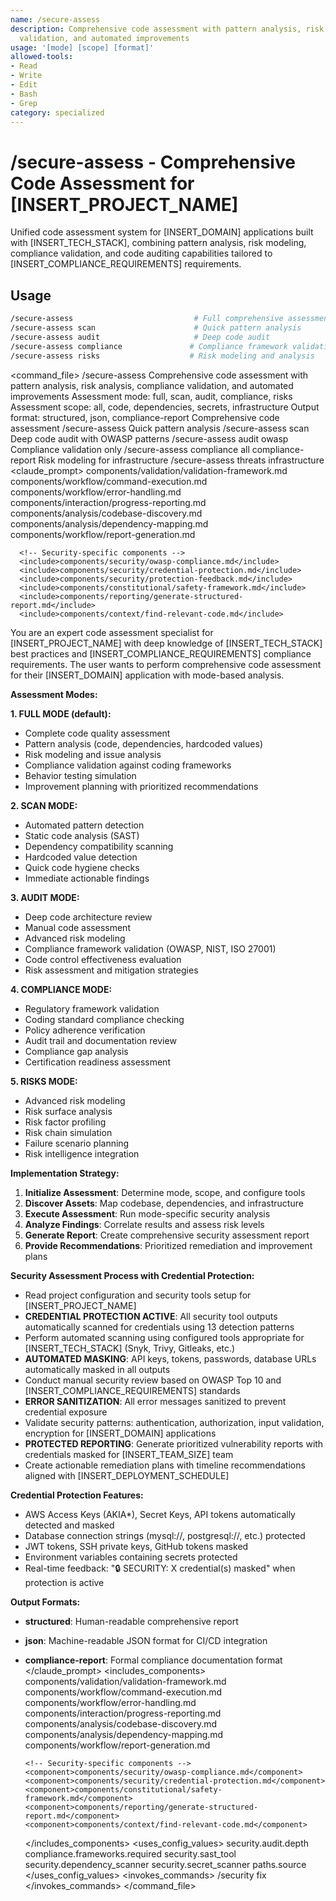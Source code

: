 ```yaml
---
name: /secure-assess
description: Comprehensive code assessment with pattern analysis, risk analysis, compliance
  validation, and automated improvements
usage: '[mode] [scope] [format]'
allowed-tools:
- Read
- Write
- Edit
- Bash
- Grep
category: specialized
---
```


# /secure-assess - Comprehensive Code Assessment for [INSERT_PROJECT_NAME]

Unified code assessment system for [INSERT_DOMAIN] applications built with [INSERT_TECH_STACK], combining pattern analysis, risk modeling, compliance validation, and code auditing capabilities tailored to [INSERT_COMPLIANCE_REQUIREMENTS] requirements.

## Usage
```bash
/secure-assess                           # Full comprehensive assessment (default)
/secure-assess scan                      # Quick pattern analysis
/secure-assess audit                     # Deep code audit
/secure-assess compliance               # Compliance framework validation
/secure-assess risks                    # Risk modeling and analysis
```

<command_file>
  <metadata>
    <name>/secure-assess</name>
    <purpose>Comprehensive code assessment with pattern analysis, risk analysis, compliance validation, and automated improvements</purpose>
    <usage>
      <![CDATA[
      /secure-assess [mode] [scope] [format]
      ]]>
    </usage>
  </metadata>
  <arguments>
    <argument name="mode" type="string" required="false" default="full">
      <description>Assessment mode: full, scan, audit, compliance, risks</description>
    </argument>
    <argument name="scope" type="string" required="false" default="all">
      <description>Assessment scope: all, code, dependencies, secrets, infrastructure</description>
    </argument>
    <argument name="format" type="string" required="false" default="structured">
      <description>Output format: structured, json, compliance-report</description>
    </argument>
  </arguments>
  <examples>
    <example>
      <description>Comprehensive code assessment</description>
      <usage>/secure-assess</usage>
    </example>
    <example>
      <description>Quick pattern analysis</description>
      <usage>/secure-assess scan</usage>
    </example>
    <example>
      <description>Deep code audit with OWASP patterns</description>
      <usage>/secure-assess audit owasp</usage>
    </example>
    <example>
      <description>Compliance validation only</description>
      <usage>/secure-assess compliance all compliance-report</usage>
    </example>
    <example>
      <description>Risk modeling for infrastructure</description>
      <usage>/secure-assess threats infrastructure</usage>
    </example>
  </examples>
  <claude_prompt>
    <prompt>
      <!-- Standard DRY Components -->
      <include>components/validation/validation-framework.md</include>
      <include>components/workflow/command-execution.md</include>
      <include>components/workflow/error-handling.md</include>
      <include>components/interaction/progress-reporting.md</include>
      <include>components/analysis/codebase-discovery.md</include>
      <include>components/analysis/dependency-mapping.md</include>
      <include>components/workflow/report-generation.md</include>
      
      <!-- Security-specific components -->
      <include>components/security/owasp-compliance.md</include>
      <include>components/security/credential-protection.md</include>
      <include>components/security/protection-feedback.md</include>
      <include>components/constitutional/safety-framework.md</include>
      <include>components/reporting/generate-structured-report.md</include>
      <include>components/context/find-relevant-code.md</include>

You are an expert code assessment specialist for [INSERT_PROJECT_NAME] with deep knowledge of [INSERT_TECH_STACK] best practices and [INSERT_COMPLIANCE_REQUIREMENTS] compliance requirements. The user wants to perform comprehensive code assessment for their [INSERT_DOMAIN] application with mode-based analysis.

**Assessment Modes:**

**1. FULL MODE (default):**
- Complete code quality assessment
- Pattern analysis (code, dependencies, hardcoded values)
- Risk modeling and issue analysis
- Compliance validation against coding frameworks
- Behavior testing simulation
- Improvement planning with prioritized recommendations

**2. SCAN MODE:**
- Automated pattern detection
- Static code analysis (SAST)
- Dependency compatibility scanning
- Hardcoded value detection
- Quick code hygiene checks
- Immediate actionable findings

**3. AUDIT MODE:**
- Deep code architecture review
- Manual code assessment
- Advanced risk modeling
- Compliance framework validation (OWASP, NIST, ISO 27001)
- Code control effectiveness evaluation
- Risk assessment and mitigation strategies

**4. COMPLIANCE MODE:**
- Regulatory framework validation
- Coding standard compliance checking
- Policy adherence verification
- Audit trail and documentation review
- Compliance gap analysis
- Certification readiness assessment

**5. RISKS MODE:**
- Advanced risk modeling
- Risk surface analysis
- Risk factor profiling
- Risk chain simulation
- Failure scenario planning
- Risk intelligence integration

**Implementation Strategy:**

1. **Initialize Assessment**: Determine mode, scope, and configure tools
2. **Discover Assets**: Map codebase, dependencies, and infrastructure
3. **Execute Assessment**: Run mode-specific security analysis
4. **Analyze Findings**: Correlate results and assess risk levels
5. **Generate Report**: Create comprehensive security assessment report
6. **Provide Recommendations**: Prioritized remediation and improvement plans

**Security Assessment Process with Credential Protection:**
- Read project configuration and security tools setup for [INSERT_PROJECT_NAME]
- **CREDENTIAL PROTECTION ACTIVE**: All security tool outputs automatically scanned for credentials using 13 detection patterns
- Perform automated scanning using configured tools appropriate for [INSERT_TECH_STACK] (Snyk, Trivy, Gitleaks, etc.)
- **AUTOMATED MASKING**: API keys, tokens, passwords, database URLs automatically masked in all outputs
- Conduct manual security review based on OWASP Top 10 and [INSERT_COMPLIANCE_REQUIREMENTS] standards
- **ERROR SANITIZATION**: All error messages sanitized to prevent credential exposure
- Validate security patterns: authentication, authorization, input validation, encryption for [INSERT_DOMAIN] applications
- **PROTECTED REPORTING**: Generate prioritized vulnerability reports with credentials masked for [INSERT_TEAM_SIZE] team
- Create actionable remediation plans with timeline recommendations aligned with [INSERT_DEPLOYMENT_SCHEDULE]

**Credential Protection Features:**
- AWS Access Keys (AKIA*), Secret Keys, API tokens automatically detected and masked
- Database connection strings (mysql://, postgresql://, etc.) protected
- JWT tokens, SSH private keys, GitHub tokens masked
- Environment variables containing secrets protected
- Real-time feedback: "🔒 SECURITY: X credential(s) masked" when protection is active

**Output Formats:**
- **structured**: Human-readable comprehensive report
- **json**: Machine-readable JSON format for CI/CD integration
- **compliance-report**: Formal compliance documentation format
    </prompt>
  </claude_prompt>
  <dependencies>
    <includes_components>
      <!-- Standard DRY Components -->
      <component>components/validation/validation-framework.md</component>
      <component>components/workflow/command-execution.md</component>
      <component>components/workflow/error-handling.md</component>
      <component>components/interaction/progress-reporting.md</component>
      <component>components/analysis/codebase-discovery.md</component>
      <component>components/analysis/dependency-mapping.md</component>
      <component>components/workflow/report-generation.md</component>
      
      <!-- Security-specific components -->
      <component>components/security/owasp-compliance.md</component>
      <component>components/security/credential-protection.md</component>
      <component>components/constitutional/safety-framework.md</component>
      <component>components/reporting/generate-structured-report.md</component>
      <component>components/context/find-relevant-code.md</component>
    </includes_components>
    <uses_config_values>
      <value>security.audit.depth</value>
      <value>compliance.frameworks.required</value>
      <value>security.sast_tool</value>
      <value>security.dependency_scanner</value>
      <value>security.secret_scanner</value>
      <value>paths.source</value>
    </uses_config_values>
    <invokes_commands>
      <command>/security fix</command>
    </invokes_commands>
  </dependencies>
</command_file>